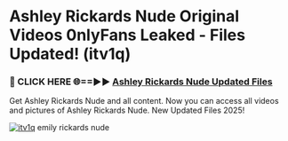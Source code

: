 # Ashley Rickards Nude Original Videos 0nlyFans Leaked - Files Updated! (itv1q)

<h3>🔴 CLICK HERE 🌐==►► <a href="https://tinyurl.com/yrmya6cz" rel="nofollow">Ashley Rickards Nude Updated Files</a></h3>

Get Ashley Rickards Nude and all content. Now you can access all videos and pictures of Ashley Rickards Nude. New Updated Files 2025!

[![itv1q](https://i.imgur.com/FMdXYCs.gif)](https://tinyurl.com/yrmya6cz)
emily rickards nude